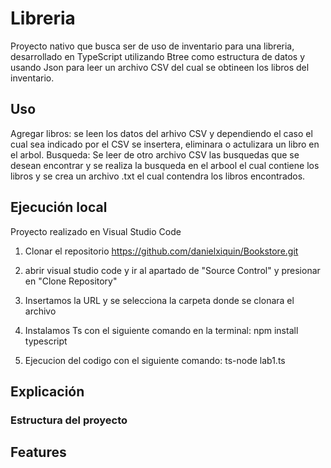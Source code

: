# Libreria
Proyecto nativo que busca ser de uso de inventario para una libreria, desarrollado en TypeScript utilizando Btree como estructura de datos y usando Json para leer un archivo CSV del cual se obtineen los libros del inventario.

## Uso
Agregar libros: se leen los datos del arhivo CSV y dependiendo el caso el cual sea indicado por el CSV se insertera, eliminara o actulizara un libro en el arbol.
Busqueda: Se leer de otro archivo CSV las busquedas que se desean encontrar y se realiza la busqueda en el arbool el cual contiene los libros y se crea un archivo .txt el cual contendra los libros encontrados.


## Ejecución local
Proyecto realizado en Visual Studio Code

1. Clonar el repositorio
  https://github.com/danielxiquin/Bookstore.git

2. abrir visual studio code y ir al apartado de "Source Control" y presionar en "Clone Repository"

3. Insertamos la URL y se selecciona la carpeta donde se clonara el archivo

4. Instalamos Ts con el siguiente comando en la terminal: npm install typescript

5. Ejecucion del codigo con el siguiente comando: ts-node lab1.ts

## Explicación

### Estructura del proyecto

## Features



